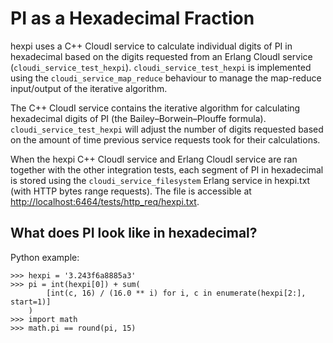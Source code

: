 # PI as a Hexadecimal Fraction

hexpi uses a C++ CloudI service to calculate individual digits of PI in
hexadecimal based on the digits requested from an
Erlang CloudI service (`cloudi_service_test_hexpi`).
`cloudi_service_test_hexpi` is implemented using the
`cloudi_service_map_reduce` behaviour to manage the map-reduce input/output
of the iterative algorithm.

The C++ CloudI service contains the iterative algorithm for calculating
hexadecimal digits of PI (the Bailey–Borwein–Plouffe formula).
`cloudi_service_test_hexpi` will adjust the number of digits requested
based on the amount of time previous service requests took for their
calculations.

When the hexpi C++ CloudI service and Erlang CloudI service are ran together
with the other integration tests, each segment of PI in hexadecimal is stored
using the `cloudi_service_filesystem` Erlang service in hexpi.txt
(with HTTP bytes range requests).  The file is accessible at
[http://localhost:6464/tests/http_req/hexpi.txt](http://localhost:6464/tests/http_req/hexpi.txt).

## What does PI look like in hexadecimal?

Python example:

    >>> hexpi = '3.243f6a8885a3'
    >>> pi = int(hexpi[0]) + sum(
            [int(c, 16) / (16.0 ** i) for i, c in enumerate(hexpi[2:], start=1)]
        )
    >>> import math
    >>> math.pi == round(pi, 15)
